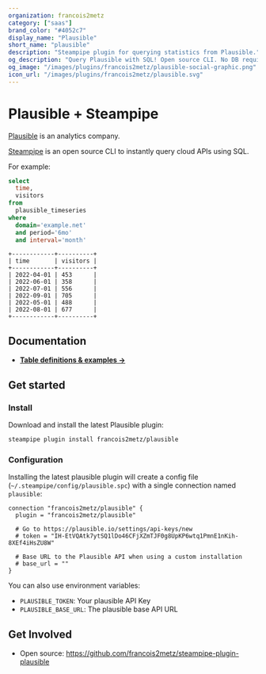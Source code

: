 ```yaml
---
organization: francois2metz
category: ["saas"]
brand_color: "#4052c7"
display_name: "Plausible"
short_name: "plausible"
description: "Steampipe plugin for querying statistics from Plausible."
og_description: "Query Plausible with SQL! Open source CLI. No DB required."
og_image: "/images/plugins/francois2metz/plausible-social-graphic.png"
icon_url: "/images/plugins/francois2metz/plausible.svg"
---
```


# Plausible + Steampipe

[Plausible](https://plausible.io/) is an analytics company.

[Steampipe](https://steampipe.io) is an open source CLI to instantly query cloud APIs using SQL.

For example:

```sql
select
  time,
  visitors
from
  plausible_timeseries
where
  domain='example.net'
  and period='6mo'
  and interval='month'
```

```
+------------+----------+
| time       | visitors |
+------------+----------+
| 2022-04-01 | 453      |
| 2022-06-01 | 358      |
| 2022-07-01 | 556      |
| 2022-09-01 | 705      |
| 2022-05-01 | 488      |
| 2022-08-01 | 677      |
+------------+----------+
```

## Documentation

- **[Table definitions & examples →](/plugins/francois2metz/plausible/tables)**

## Get started

### Install

Download and install the latest Plausible plugin:

```bash
steampipe plugin install francois2metz/plausible
```

### Configuration

Installing the latest plausible plugin will create a config file (`~/.steampipe/config/plausible.spc`) with a single connection named `plausible`:

```hcl
connection "francois2metz/plausible" {
  plugin = "francois2metz/plausible"

  # Go to https://plausible.io/settings/api-keys/new
  # token = "IH-EtVQAtk7ytSQ1lDo46CFjXZmTJF0g8UpKP6wtq1PmnE1nKih-8XEf4iHsZU8W"

  # Base URL to the Plausible API when using a custom installation
  # base_url = ""
}

```

You can also use environment variables:

- `PLAUSIBLE_TOKEN`: Your plausible API Key
- `PLAUSIBLE_BASE_URL`: The plausible base API URL

## Get Involved

* Open source: https://github.com/francois2metz/steampipe-plugin-plausible
